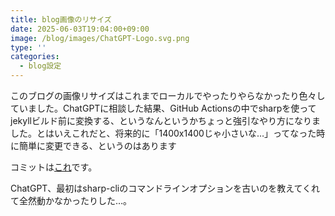 ```yaml
---
title: blog画像のリサイズ
date: 2025-06-03T19:04:00+09:00
image: /blog/images/ChatGPT-Logo.svg.png
type: ''
categories:
  - blog設定
---
```

このブログの画像リサイズはこれまでローカルでやったりやらなかったり色々していました。ChatGPTに相談した結果、GitHub Actionsの中でsharpを使ってjekyllビルド前に変換する、というなんというかちょっと強引なやり方になりました。とはいえこれだと、将来的に「1400x1400じゃ小さいな…」ってなった時に簡単に変更できる、というのはあります

コミットは[これ](https://github.com/skoji/skoji.jp-source/commit/746557b4ef56a620582d350c4bb9f2a78bf497d9)です。

ChatGPT、最初はsharp-cliのコマンドラインオプションを古いのを教えてくれて全然動かなかったりした…。

